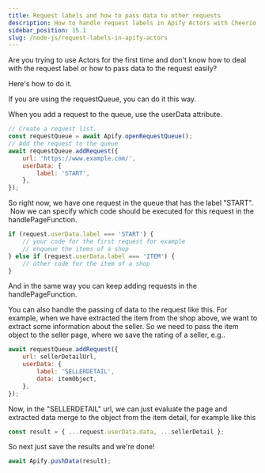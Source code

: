 ```yaml
---
title: Request labels and how to pass data to other requests
description: How to handle request labels in Apify Actors with Cheerio or Puppeteer Crawler
sidebar_position: 15.1
slug: /node-js/request-labels-in-apify-actors
---
```


Are you trying to use Actors for the first time and don't know how to deal with the request label or how to pass data to the request easily?

Here's how to do it.

If you are using the requestQueue, you can do it this way.

When you add a request to the queue, use the userData attribute.

```js
// Create a request list.
const requestQueue = await Apify.openRequestQueue();
// Add the request to the queue
await requestQueue.addRequest({
    url: 'https://www.example.com/',
    userData: {
        label: 'START',
    },
});
```

So right now, we have one request in the queue that has the label "START".  Now we can specify which code should be executed for this request in the handlePageFunction.

```js
if (request.userData.label === 'START') {
    // your code for the first request for example
    // enqueue the items of a shop
} else if (request.userData.label === 'ITEM') {
    // other code for the item of a shop
}
```

And in the same way you can keep adding requests in the handlePageFunction.

You can also handle the passing of data to the request like this. For example, when we have extracted the item from the shop above, we want to extract some information about the seller. So we need to pass the item object to the seller page, where we save the rating of a seller, e.g..

```js
await requestQueue.addRequest({
    url: sellerDetailUrl,
    userData: {
        label: 'SELLERDETAIL',
        data: itemObject,
    },
});
```

Now, in the "SELLERDETAIL" url, we can just evaluate the page and extracted data merge to the object from the item detail, for example like this

```js
const result = { ...request.userData.data, ...sellerDetail };
```

So next just save the results and we're done!

```js
await Apify.pushData(result);
```
